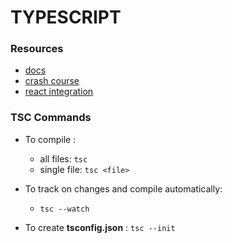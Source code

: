 # TYPESCRIPT

### Resources

- [docs](https://www.typescriptlang.org/docs/handbook/2/basic-types.html)
- [crash course](https://www.youtube.com/watch?v=BCg4U1FzODs)
- [react integration](https://www.youtube.com/watch?v=Z5iWr6Srsj8)

### TSC Commands

- To compile :
    - all files: `tsc`
    - single file: `tsc <file>`

- To track on changes and compile automatically:
    - `tsc --watch`

- To create **tsconfig.json** :
`tsc --init`